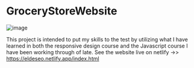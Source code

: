 # GroceryStoreWebsite

![image](https://github.com/jordanwenger/GroceryStoreWebsite/assets/123784143/94f6612c-2e6d-4801-9b94-a946627de811)


This project is intended to put my skills to the test by utilizing what I have learned in both the responsive design course and the Javascript course I have been working through of late.
See the website live on netlify ->> https://eldeseo.netlify.app/index.html
